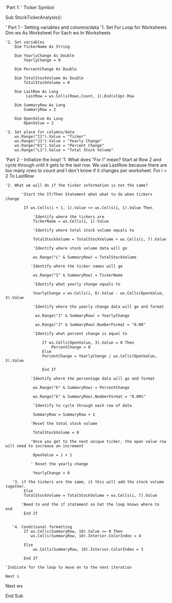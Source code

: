 'Part 1:
'   Ticker Symbol

Sub StockTickerAnalysis():


' Part 1 - Setting variables and columns/data
    '1. Set For Loop for Worksheets
        Dim ws As Worksheet
        For Each ws In Worksheets
    
    '2. Set variables
        Dim TickerName As String
        
        Dim YearlyChange As Double
            YearlyChange = 0
            
        Dim PercentChange As Double
        
        Dim TotalStockVolume As Double
            TotalStockVolume = 0
            
        Dim LastRow As Long
             LastRow = ws.Cells(Rows.Count, 1).End(xlUp).Row
             
        Dim SummaryRow As Long
            SummaryRow = 2

        Dim OpenValue As Long
            OpenValue = 2
        
    '3. Set place for columns/data
        ws.Range("I1").Value = "Ticker"
        ws.Range("J1").Value = "Yearly Change"
        ws.Range("K1").Value = "Percent Change"
        ws.Range("L1").Value = "Total Stock Volume"
        
'Part 2 - Initialize the loop!
    '1. What does "For I" mean? Start at Row 2 and cycle through until it gets to the last row. We use LastRow because there are too many rows to count and I don't know if it changes per worksheet.
        For i = 2 To LastRow
        
    '2. What we will do if the ticker information is not the same?
            
           'Start the If/Then Statement what what to do when tickers change
            
            If ws.Cells(i + 1, 1).Value <> ws.Cells(i, 1).Value Then
                 
                'Identify where the tickers are
                TickerName = ws.Cells(i, 1).Value
                
                'Identify where total stock volume equals to
                
                TotalStockVolume = TotalStockVolume + ws.Cells(i, 7).Value
                
                'Identify where stock volume data will go
                
                ws.Range("L" & SummaryRow) = TotalStockVolume
                
               'Identify where the ticker names will go
                
                ws.Range("I" & SummaryRow) = TickerName
                
                'Identify what yearly change equals to
                
                YearlyChange = ws.Cells(i, 6).Value - ws.Cells(OpenValue, 3).Value
                
                'Identify where the yearly change data will go and format
                 
                 ws.Range("J" & SummaryRow) = YearlyChange
                 
                 ws.Range("J" & SummaryRow).NumberFormat = "0.00"
                
                'Identify what percent change is equal to
                
                    If ws.Cells(OpenValue, 3).Value = 0 Then
                        PercentChange = 0
                    Else
                    PercentChange = YearlyChange / ws.Cells(OpenValue, 3).Value
                    
                    End If
                 
               'Identify where the percentage data will go and format
                
                ws.Range("k" & SummaryRow) = PercentChange
                
                ws.Range("k" & SummaryRow).NumberFormat = "0.00%"
                
                'Identify to cycle through each row of data
                
                SummaryRow = SummaryRow + 1
                
               'Reset the total stock volume
                
                TotalStockVolume = 0
                
               'Once you get to the next unique ticker, the open value row will need to increase an increment
                
                OpenValue = i + 1
                
               ' Reset the yearly change
                
                YearlyChange = 0
            
       '3. if the tickers are the same, it this will add the stock volume together.
            Else
            TotalStockVolume = TotalStockVolume + ws.Cells(i, 7).Value
            
           'Need to end the if statement so hat the loop knows where to end
            End If
            
        
       '4. Conditional formatting
            If ws.Cells(SummaryRow, 10).Value >= 0 Then
               ws.Cells(SummaryRow, 10).Interior.ColorIndex = 4
            
            Else
                ws.Cells(SummaryRow, 10).Interior.ColorIndex = 3
                
            End If
        
    'Indicate for the loop to move on to the next iteration
    
    Next i
    
Next ws

End Sub

